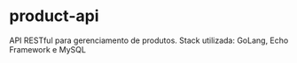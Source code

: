 # product-api
API RESTful para gerenciamento de produtos. Stack utilizada: GoLang, Echo Framework e MySQL
